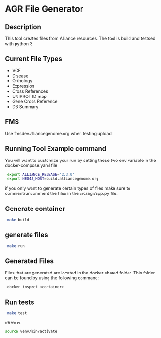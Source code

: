 # AGR File Generator

## Description

This tool creates files from Alliance resources. The tool is build and testsed with python 3

## Current File Types

- VCF
- Disease
- Orthology
- Expression
- Cross References
- UNIPROT ID map
- Gene Cross Reference
- DB Summary

## FMS

Use fmsdev.alliancegenome.org when testing upload

## Running Tool Example command

You will want to customize your run by setting these two env variable in the docker-compose.yaml file

```bash
 export ALLIANCE_RELEASE='2.3.0'
 export NEO4J_HOST=build.alliancegenome.org
```

if you only want to generate certain types of files make sure to comment/uncomment the files in the src/agr/app.py file.

## Generate container

```bash
 make build
```

## generate files

```bash
 make run
```

## Generated Files

Files that are generated are located in the docker shared folder. This folder can be found by using the following command:

```bash
 docker inspect <container>
```

## Run tests

```bash
 make test
```

##Venv

```bash
source venv/bin/activate
```
